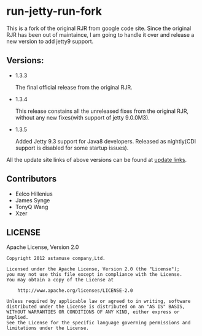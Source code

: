# run-jetty-run-fork

This is a fork of the original RJR from google code site. Since the original RJR has been out of maintaince, I am going to handle it over and release a new version to add jetty9 support.

## Versions:

- 1.3.3

    The final official release from the original RJR.

- 1.3.4

    This release constains all the unreleased fixes from the original RJR, without any new fixes(with support of jetty 9.0.0M3).

- 1.3.5

    Added Jetty 9.3 support for Java8 developers. Released as nightly(CDI support is disabled for some startup issues).


All the update site links of above versions can be found at [update links](http://xzer.github.io/run-jetty-run/).

## Contributors

- Eelco Hillenius
- James Synge
- TonyQ Wang
- Xzer

## LICENSE

Apache License, Version 2.0

    Copyright 2012 astamuse company,Ltd.

    Licensed under the Apache License, Version 2.0 (the "License");
    you may not use this file except in compliance with the License.
    You may obtain a copy of the License at

        http://www.apache.org/licenses/LICENSE-2.0

    Unless required by applicable law or agreed to in writing, software
    distributed under the License is distributed on an "AS IS" BASIS,
    WITHOUT WARRANTIES OR CONDITIONS OF ANY KIND, either express or implied.
    See the License for the specific language governing permissions and
    limitations under the License.

